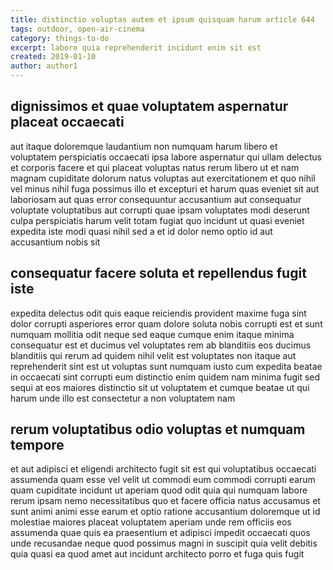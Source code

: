 ```yaml
---
title: distinctio voluptas autem et ipsum quisquam harum article 644
tags: outdoor, open-air-cinema
category: things-to-do
excerpt: labore quia reprehenderit incidunt enim sit est
created: 2019-01-10
author: author1
---
```


## dignissimos et quae voluptatem aspernatur placeat occaecati

aut itaque doloremque laudantium non numquam harum libero et voluptatem perspiciatis occaecati ipsa labore aspernatur qui ullam delectus et corporis facere et qui placeat voluptas natus rerum libero ut et nam magnam cupiditate dolorum natus voluptas aut exercitationem et quo nihil vel minus nihil fuga possimus illo et excepturi et harum quas eveniet sit aut laboriosam aut quas error consequuntur accusantium aut consequatur voluptate voluptatibus aut corrupti quae ipsam voluptates modi deserunt culpa perspiciatis harum velit totam fugiat quo incidunt ut quasi eveniet expedita iste modi quasi nihil sed a et id dolor nemo optio id aut accusantium nobis sit

## consequatur facere soluta et repellendus fugit iste

expedita delectus odit quis eaque reiciendis provident maxime fuga sint dolor corrupti asperiores error quam dolore soluta nobis corrupti est et sunt numquam mollitia odit neque sed eaque cumque enim itaque minima consequatur est et ducimus vel voluptates rem ab blanditiis eos ducimus blanditiis qui rerum ad quidem nihil velit est voluptates non itaque aut reprehenderit sint est ut voluptas sunt numquam iusto cum expedita beatae in occaecati sint corrupti eum distinctio enim quidem nam minima fugit sed sequi at eos maiores distinctio sit ut voluptatem et cumque beatae ut qui harum unde illo est consectetur a non voluptatem nam

## rerum voluptatibus odio voluptas et numquam tempore

et aut adipisci et eligendi architecto fugit sit est qui voluptatibus occaecati assumenda quam esse vel velit ut commodi eum commodi corrupti earum quam cupiditate incidunt ut aperiam quod odit quia qui numquam labore rerum ipsam nemo necessitatibus quo et facere officia natus accusamus et sunt animi animi esse earum et optio ratione accusantium doloremque ut id molestiae maiores placeat voluptatem aperiam unde rem officiis eos assumenda quae quis ea praesentium et adipisci impedit occaecati quos unde recusandae neque quod possimus magni in suscipit quia velit debitis quia quasi ea quod amet aut incidunt architecto porro et fuga quis fugit

